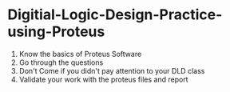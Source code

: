 # Digitial-Logic-Design-Practice-using-Proteus

1. Know the basics of Proteus Software
2. Go through the questions
3. Don't Come if you didn't pay attention to your DLD class
4. Validate your work with the proteus files and report
